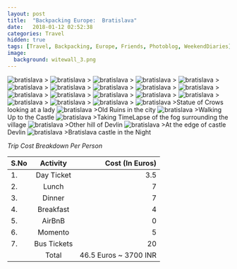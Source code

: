 ```yaml
---
layout: post
title:  "Backpacking Europe:  Bratislava"
date:   2018-01-12 02:52:38
categories: Travel
hidden: true
tags: [Travel, Backpacking, Europe, Friends, Photoblog, WeekendDiaries]
image:
  background: witewall_3.png
---
```

<img src="https://i.imgur.com/skEWmlr.jpg" alt="bratislava">
>

<img src="https://i.imgur.com/FsD09XO.jpg" alt="bratislava">
>

<img src="https://i.imgur.com/fJhXqpn.jpg" alt="bratislava">
>

<img src="https://i.imgur.com/18NGQZw.jpg" alt="bratislava">
>

<img src="https://i.imgur.com/oat4crg.jpg" alt="bratislava">
>

<img src="https://i.imgur.com/rFstiad.jpg" alt="bratislava">
>

<img src="https://i.imgur.com/296xXAj.jpg" alt="bratislava">
>

<img src="https://i.imgur.com/qSldeDV.jpg" alt="bratislava">
>

<img src="https://i.imgur.com/knusEFJ.jpg" alt="bratislava">
>

<img src="https://i.imgur.com/jCA23ZS.jpg" alt="bratislava">
>

<img src="https://i.imgur.com/EXkCPfN.jpg" alt="bratislava">
>


<img src="https://i.imgur.com/SdLBG1B.jpg" alt="bratislava">
>




<img src="https://i.imgur.com/xfMMKoQ.jpg" alt="bratislava">
>

<img src="https://i.imgur.com/BQH1ojn.jpg" alt="bratislava">
>

<img src="https://i.imgur.com/RMw3qFa.jpg" alt="bratislava">
>

<img src="https://i.imgur.com/3smOclG.jpg" alt="bratislava">
>

<img src="https://i.imgur.com/clE4Gcs.jpg" alt="bratislava">
>

<img src="https://i.imgur.com/a3hGqcS.jpg" alt="bratislava">
>


<img src="https://i.imgur.com/E2i4FHG.jpg" alt="bratislava">
>Statue of Crows looking at a lady

<img src="https://i.imgur.com/QajkTGY.jpg" alt="bratislava">
>Old Ruins in the city

<img src="https://i.imgur.com/OtfW5Fn.jpg" alt="bratislava">
>Walking Up to the Castle


<img src="https://i.imgur.com/VEzQiYf.jpg" alt="bratislava">
>Taking TimeLapse of the fog surrounding the village

<img src="https://i.imgur.com/RvfPgPo.jpg" alt="bratislava">
>Other hill of Devlin

<img src="https://i.imgur.com/OHN19wV.jpg" alt="bratislava">
>At the edge of castle Devlin

<img src="https://i.imgur.com/7WXI5av.jpg" alt="bratislava">
>Bratislava castle in the Night

*Trip Cost Breakdown Per Person*

| S.No | Activity|Cost (In Euros) |
|:----------|:----------:|-:|
| 1.      | Day Ticket      |3.5|
| 2.      | Lunch      |7|
| 3.      | Dinner      |7|
| 4.      | Breakfast      |4|
| 5.     | AirBnB     |0|
| 6.      | Momento      |5|
| 7.      | Bus Tickets       |20|
||Total|46.5 Euros ~ 3700 INR|

